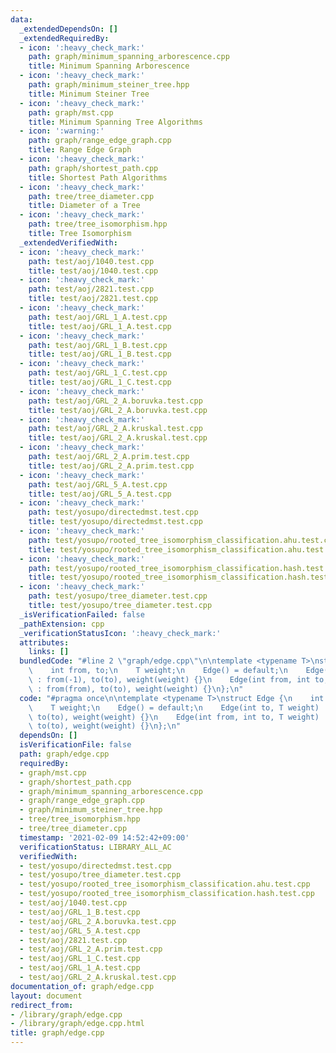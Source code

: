 ```yaml
---
data:
  _extendedDependsOn: []
  _extendedRequiredBy:
  - icon: ':heavy_check_mark:'
    path: graph/minimum_spanning_arborescence.cpp
    title: Minimum Spanning Arborescence
  - icon: ':heavy_check_mark:'
    path: graph/minimum_steiner_tree.hpp
    title: Minimum Steiner Tree
  - icon: ':heavy_check_mark:'
    path: graph/mst.cpp
    title: Minimum Spanning Tree Algorithms
  - icon: ':warning:'
    path: graph/range_edge_graph.cpp
    title: Range Edge Graph
  - icon: ':heavy_check_mark:'
    path: graph/shortest_path.cpp
    title: Shortest Path Algorithms
  - icon: ':heavy_check_mark:'
    path: tree/tree_diameter.cpp
    title: Diameter of a Tree
  - icon: ':heavy_check_mark:'
    path: tree/tree_isomorphism.hpp
    title: Tree Isomorphism
  _extendedVerifiedWith:
  - icon: ':heavy_check_mark:'
    path: test/aoj/1040.test.cpp
    title: test/aoj/1040.test.cpp
  - icon: ':heavy_check_mark:'
    path: test/aoj/2821.test.cpp
    title: test/aoj/2821.test.cpp
  - icon: ':heavy_check_mark:'
    path: test/aoj/GRL_1_A.test.cpp
    title: test/aoj/GRL_1_A.test.cpp
  - icon: ':heavy_check_mark:'
    path: test/aoj/GRL_1_B.test.cpp
    title: test/aoj/GRL_1_B.test.cpp
  - icon: ':heavy_check_mark:'
    path: test/aoj/GRL_1_C.test.cpp
    title: test/aoj/GRL_1_C.test.cpp
  - icon: ':heavy_check_mark:'
    path: test/aoj/GRL_2_A.boruvka.test.cpp
    title: test/aoj/GRL_2_A.boruvka.test.cpp
  - icon: ':heavy_check_mark:'
    path: test/aoj/GRL_2_A.kruskal.test.cpp
    title: test/aoj/GRL_2_A.kruskal.test.cpp
  - icon: ':heavy_check_mark:'
    path: test/aoj/GRL_2_A.prim.test.cpp
    title: test/aoj/GRL_2_A.prim.test.cpp
  - icon: ':heavy_check_mark:'
    path: test/aoj/GRL_5_A.test.cpp
    title: test/aoj/GRL_5_A.test.cpp
  - icon: ':heavy_check_mark:'
    path: test/yosupo/directedmst.test.cpp
    title: test/yosupo/directedmst.test.cpp
  - icon: ':heavy_check_mark:'
    path: test/yosupo/rooted_tree_isomorphism_classification.ahu.test.cpp
    title: test/yosupo/rooted_tree_isomorphism_classification.ahu.test.cpp
  - icon: ':heavy_check_mark:'
    path: test/yosupo/rooted_tree_isomorphism_classification.hash.test.cpp
    title: test/yosupo/rooted_tree_isomorphism_classification.hash.test.cpp
  - icon: ':heavy_check_mark:'
    path: test/yosupo/tree_diameter.test.cpp
    title: test/yosupo/tree_diameter.test.cpp
  _isVerificationFailed: false
  _pathExtension: cpp
  _verificationStatusIcon: ':heavy_check_mark:'
  attributes:
    links: []
  bundledCode: "#line 2 \"graph/edge.cpp\"\n\ntemplate <typename T>\nstruct Edge {\n\
    \    int from, to;\n    T weight;\n    Edge() = default;\n    Edge(int to, T weight)\
    \ : from(-1), to(to), weight(weight) {}\n    Edge(int from, int to, T weight)\
    \ : from(from), to(to), weight(weight) {}\n};\n"
  code: "#pragma once\n\ntemplate <typename T>\nstruct Edge {\n    int from, to;\n\
    \    T weight;\n    Edge() = default;\n    Edge(int to, T weight) : from(-1),\
    \ to(to), weight(weight) {}\n    Edge(int from, int to, T weight) : from(from),\
    \ to(to), weight(weight) {}\n};\n"
  dependsOn: []
  isVerificationFile: false
  path: graph/edge.cpp
  requiredBy:
  - graph/mst.cpp
  - graph/shortest_path.cpp
  - graph/minimum_spanning_arborescence.cpp
  - graph/range_edge_graph.cpp
  - graph/minimum_steiner_tree.hpp
  - tree/tree_isomorphism.hpp
  - tree/tree_diameter.cpp
  timestamp: '2021-02-09 14:52:42+09:00'
  verificationStatus: LIBRARY_ALL_AC
  verifiedWith:
  - test/yosupo/directedmst.test.cpp
  - test/yosupo/tree_diameter.test.cpp
  - test/yosupo/rooted_tree_isomorphism_classification.ahu.test.cpp
  - test/yosupo/rooted_tree_isomorphism_classification.hash.test.cpp
  - test/aoj/1040.test.cpp
  - test/aoj/GRL_1_B.test.cpp
  - test/aoj/GRL_2_A.boruvka.test.cpp
  - test/aoj/GRL_5_A.test.cpp
  - test/aoj/2821.test.cpp
  - test/aoj/GRL_2_A.prim.test.cpp
  - test/aoj/GRL_1_C.test.cpp
  - test/aoj/GRL_1_A.test.cpp
  - test/aoj/GRL_2_A.kruskal.test.cpp
documentation_of: graph/edge.cpp
layout: document
redirect_from:
- /library/graph/edge.cpp
- /library/graph/edge.cpp.html
title: graph/edge.cpp
---
```

